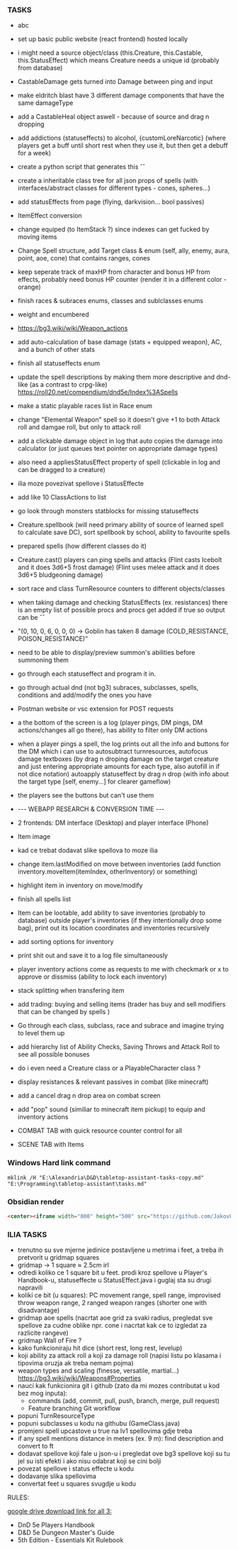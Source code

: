 
### TASKS

- abc
- set up basic public website (react frontend) hosted locally
- i might need a source object/class (this.Creature, this.Castable, this.StatusEffect) which means Creature needs a unique id (probably from database)
- CastableDamage gets turned into Damage between ping and input
- make eldritch blast have 3 different damage components that have the same damageType
- add a CastableHeal object aswell - because of source and drag n dropping
- add addictions (statuseffects) to alcohol, {customLoreNarcotic} (where players get a buff until short rest when they use it, but then get a debuff for a week)
- create a python script that generates this ˇˇ
- create a inheritable class tree for all json props of spells (with interfaces/abstract classes for different types - cones, spheres...)
- add statusEffects from page (flying, darkvision... bool passives)
- ItemEffect conversion
- change equiped (to ItemStack ?) since indexes can get fucked by moving items
- Change Spell structure, add Target class & enum (self, ally, enemy, aura, point, aoe, cone) that contains ranges, cones
- keep seperate track of maxHP from character and bonus HP from effects, probably need bonus HP counter (render it in a different color - orange)
- finish races & subraces enums, classes and sublclasses enums
- weight and encumbered
- https://bg3.wiki/wiki/Weapon_actions
- add auto-calculation of base damage (stats + equipped weapon), AC, and a bunch of other stats
- finish all statuseffects enum
- update the spell descriptions by making them more descriptive and dnd-like (as a contrast to crpg-like) https://roll20.net/compendium/dnd5e/Index%3ASpells
- make a static playable races list in Race enum
- change "Elemental Weapon" spell so it doesn't give +1 to both Attack roll and damgae roll, but only to attack roll
- add a clickable damage object in log that auto copies the damage into calculator (or just queues text pointer on appropriate damage types)
- also need a appliesStatusEffect property of spell (clickable in log and can be dragged to a creature)
- ilia moze povezivat spellove i StatusEffecte
- add like 10 ClassActions to list
- go look through monsters statblocks for missing statuseffects 
- Creature.spellbook (will need primary ability of source of learned spell to calculate save DC), sort spellbook by school, ability to favourite spells
- prepared spells (how different classes do it)
- Creature.cast() players can ping spells and attacks (Flint casts Icebolt and it does 3d6+5 frost damage) (Flint uses melee attack and it does 3d6+5 bludgeoning damage)
- sort race and class TurnResource counters to different objects/classes
- when taking damage and checking StatusEffects (ex. resistances) there is an empty list of possible procs and procs get added if true so output can be ˇˇ
- "(0, 10, 0, 6, 0, 0, 0) -> Goblin has taken 8 damage (COLD_RESISTANCE, POISON_RESISTANCE)"
- need to be able to display/preview summon's abilities before summoning them 
- go through each statuseffect and program it in.
- go through actual dnd (not bg3) subraces, subclasses, spells, conditions and add/modify the ones you have
- Postman website or vsc extension for POST requests
- a the bottom of the screen is a log (player pings, DM pings, DM actions/changes all go there), has ability to filter only DM actions
- when a player pings a spell, the log prints out all the info and buttons for the DM which i can use to autosubtract turnresources, autofocus damage textboxes (by drag n droping damage on the target creature and just entering appropriate amounts for each type, also autofill in if not dice notation) autoapply statuseffect by drag n drop (with info about the target type [self, enemy...] for clearer gameflow)
- the players see the buttons but can't use them

- --- WEBAPP RESEARCH & CONVERSION TIME ---

- 2 frontends: DM interface (Desktop) and player interface (Phone)
- Item image
- kad ce trebat dodavat slike spellova to moze ilia 
- change item.lastModified on move between inventories (add function inventory.moveItem(itemIndex, otherInventory) or something)
- highlight item in inventory on move/modify
- finish all spells list
- Item can be lootable, add ability to save inventories (probably to database) outside player's inventories (if they intentionally drop some bag), print out its location coordinates and inventories recursively 
- add sorting options for inventory
- print shit out and save it to a log file simultaneously
- player inventory actions come as requests to me with checkmark or x to approve or dissmiss (ability to lock each inventory)
- stack splitting when transfering item
- add trading: buying and selling items (trader has buy and sell modifiers that can be changed by spells )
- Go through each class, subclass, race and subrace and imagine trying to level them up
- add hierarchy list of Ability Checks, Saving Throws and Attack Roll to see all possible bonuses
- do i even need a Creature class or a PlayableCharacter class ?
- display resistances & relevant passives in combat (like minecraft)
- add a cancel drag n drop area on combat screen
- add "pop" sound (similiar to minecraft item pickup) to equip and inventory actions
- COMBAT TAB with quick resource counter control for all
- SCENE TAB with Items













### Windows Hard link command

```batch
mklink /H "E:\Alexandria\D&D\tabletop-assistant-tasks-copy.md" "E:\Programming\tabletop-assistant\tasks.md"
```


### Obsidian render

```md
<center><iframe width="800" height="500" src="https://github.com/JakovFreund/tabletop-assistant/blob/main/tasks.md#ilia-tasks"></iframe></center>
```




### ILIA TASKS

- trenutno su sve mjerne jedinice postavljene u metrima i feet, a treba ih pretvorit u gridmap squares
- gridmap -> 1 square ≈ 2.5cm irl
- odredi koliko ce 1 square bit u feet. prodi kroz spellove u Player's Handbook-u, statuseffecte u StatusEffect.java i guglaj sta su drugi napravili
- koliki ce bit (u squares): PC movement range, spell range, improvised throw weapon range, 2 ranged weapon ranges (shorter one with disadvantage)
- gridmap aoe spells (nacrtat aoe grid za svaki radius, pregledat sve spellove za cudne oblike npr. cone i nacrtat kak ce to izgledat za razlicite rangeve)
- gridmap Wall of Fire ?
- kako funkcioniraju hit dice (short rest, long rest, levelup)
- koji ability za attack roll a koji za damage roll (napisi listu po klasama i tipovima oruzja ak treba nemam pojma)
- weapon types and scaling (finesse, versatile, martial...) https://bg3.wiki/wiki/Weapons#Properties
- nauci kak funkcionira git i github (zato da mi mozes contributat u kod bez mog inputa):
    - commands (add, commit, pull, push, branch, merge, pull request)
    - Feature branching Git workflow
- popuni TurnResourceType
- popuni subclasses u kodu na githubu (GameClass.java)
- promjeni spell upcastove u true na lv1 spellovima gdje treba
- if any spell mentions distance in meters (ex. 9 m): find description and convert to ft
- dodavat spellove koji fale u json-u i pregledat ove bg3 spellove koji su tu jel su isti efekti i ako nisu odabrat koji se cini bolji
- povezat spellove i status effecte u kodu
- dodavanje slika spellovima
- convertat feet u squares svugdje u kodu

RULES:

[google drive download link for all 3:](https://drive.google.com/drive/folders/1fJvKEWDJ7MjdcF3NVsntdT7wIlEm06JC?usp=sharing)
- DnD 5e Players Handbook
- D&D 5e Dungeon Master's Guide
- 5th Edition - Essentials Kit Rulebook
















